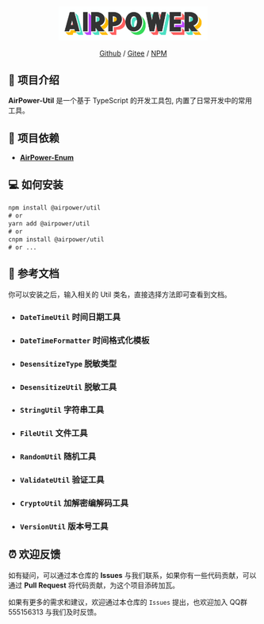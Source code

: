 <p align="center">
  <img width="300" src="assets/airpower-bg.svg"/>
</p>

<p align="center">
<a href="https://github.com/AirPowerTeam/AirPower-Util">Github</a> /
<a href="https://gitee.com/air-power/AirPower-Util">Gitee</a> /
<a href="https://www.npmjs.com/package/@airpower/util">NPM</a>
</p>

## 🎉 项目介绍

**AirPower-Util** 是一个基于 TypeScript 的开发工具包, 内置了日常开发中的常用工具。

## 🚗 项目依赖

- **[AirPower-Enum](https://github.com/AirPowerTeam/AirPower-Enum)**

## 💻 如何安装

```shell
npm install @airpower/util
# or
yarn add @airpower/util
# or
cnpm install @airpower/util
# or ...
```

## 📖 参考文档

你可以安装之后，输入相关的 Util 类名，直接选择方法即可查看到文档。

- ### `DateTimeUtil` 时间日期工具

- ### `DateTimeFormatter` 时间格式化模板

- ### `DesensitizeType` 脱敏类型

- ### `DesensitizeUtil` 脱敏工具

- ### `StringUtil` 字符串工具

- ### `FileUtil` 文件工具

- ### `RandomUtil` 随机工具

- ### `ValidateUtil` 验证工具

- ### `CryptoUtil` 加解密编解码工具

- ### `VersionUtil` 版本号工具

## ⏰ 欢迎反馈

如有疑问，可以通过本仓库的 **Issues** 与我们联系，如果你有一些代码贡献，可以通过 **Pull Request** 将代码贡献，为这个项目添砖加瓦。

如果有更多的需求和建议，欢迎通过本仓库的 `Issues` 提出，也欢迎加入 QQ群 555156313 与我们及时反馈。
